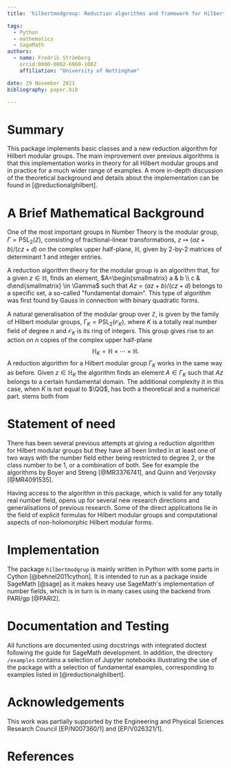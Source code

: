 ```yaml
---
title: 'hilbertmodgroup: Reduction algorithms and framework for Hilbert Modular Groups' 

tags:
  - Python
  - mathematics
  - SageMath
authors:
  - name: Fredrik Strömberg 
    orcid:0000-0002-6960-1002
    affiliation: "University of Nottingham"

date: 29 November 2021
bibliography: paper.bib

---
```


# Summary

This package implements basic classes and a new reduction algorithm for Hilbert modular groups. 
The main improvement over previous algorithms is that
this implementation works in theory for all Hilbert modular groups and in practice for a much 
wider range of examples. A more in-depth discussion of the theoretical background and details about the implementation can be found in [@reductionalghilbert].


# A Brief Mathematical Background 

One of the most important groups in Number Theory is the modular group, $\Gamma=\mathrm{PSL}_2(\mathbb{Z})$, 
consisting of fractional-linear transformations, $z\mapsto (az+b)/(cz+d)$ on the complex upper
half-plane, $\mathbb{H}$, given by 2-by-2 matrices of determinant 1 and integer entries. 

A reduction algorithm theory for the modular group is an algorithm that, for a given $z \in \mathbb{H}$, 
finds an element, $A=\begin{smallmatrix} a & b \\ c & d\end{smallmatrix} \in \Gamma$ such that $Az=(az+b)/(cz+d)$ 
belongs to a specific set, a so-called "fundamental domain". This type of algorithm was first 
found by Gauss in connection with binary quadratic forms.

A natural generalisation of the modular group over $\mathbb{Z}$, 
is given by the family of Hilbert modular groups, $\Gamma_K=\mathrm{PSL}_2(\mathcal{O}_K)$, 
where $K$ is a totally real number field of degree $n$ and $\mathcal{O}_K$ is its ring of integers. 
This group gives rise to an action on $n$ copies of the complex upper half-plane 
$$\mathbb{H}_K=\mathbb{H} \times \cdots \times \mathbb{H}.$$ 
A reduction algorithm for a Hilbert modular group $\Gamma_K$ 
works in the same way as before. Given $z \in \mathbb{H}_K$ the algorithm finds an element 
$A \in \Gamma_K$ such that $Az$ belongs to a certain fundamental domain. 
The additional complexity it in this case, when $K$ is not equal to $\QQ$,
has both a theoretical and a numerical part. stems both from 

# Statement of need

There has been several previous attempts at giving a reduction algorithm for Hilbert modular groups 
but they have all been limited in at least one of two ways with 
 the number field either being restricted to degree 2, or the class number to be $1$, or a combination of both. 
See for example the algorithms by Boyer and Streng [@MR3376741], and Quinn and Verjovsky [@MR4091535].


Having access to the algorithm in this package, which is valid for any totally real number field, 
opens up for several new research directions and generalisations of previous research. 
Some of the direct applications lie in the field of explicit formulas for 
Hilbert modular groups and computational aspects of non-holomorphic Hilbert modular forms. 

# Implementation

The package `hilbertmodgrup` is mainly written in Python with some parts in Cython [@behnel2011cython]. 
It is intended to run as a package inside SageMath [@sage] as it 
makes heavy use SageMath's implementation of 
number fields, which is in turn is in many cases using the backend from PARI/gp [@PARI2].

# Documentation and Testing
All functions are documented using docstrings with integrated doctest 
following the guide for SageMath development. 
In addition, the directory `/examples` contains a selection of 
Jupyter notebooks illustrating the use of the package with 
a selection of fundamental examples, corresponding to examples listed in 
[@reductionalghilbert].


# Acknowledgements
This work was partially supported by the Engineering and Physical Sciences Research Council [EP/N007360/1] and [EP/V026321/1].

# References